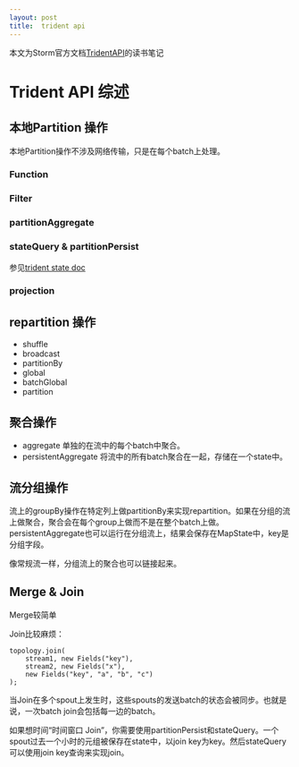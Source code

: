 ```yaml
---
layout: post
title:  trident api
---
```


本文为Storm官方文档[TridentAPI](http://storm.incubator.apache.org/documentation/Trident-API-Overview.html)的读书笔记


# Trident API 综述

## 本地Partition 操作

本地Partition操作不涉及网络传输，只是在每个batch上处理。

### Function

### Filter

### partitionAggregate

### stateQuery & partitionPersist

参见[trident state doc](http://storm.incubator.apache.org/documentation/Trident-state.html)

### projection

## repartition 操作

+ shuffle
+ broadcast
+ partitionBy
+ global
+ batchGlobal
+ partition

## 聚合操作

+ aggregate 单独的在流中的每个batch中聚合。
+ persistentAggregate 将流中的所有batch聚合在一起，存储在一个state中。

## 流分组操作

流上的groupBy操作在特定列上做partitionBy来实现repartition。如果在分组的流上做聚合，聚合会在每个group上做而不是在整个batch上做。persistentAggregate也可以运行在分组流上，结果会保存在MapState中，key是分组字段。

像常规流一样，分组流上的聚合也可以链接起来。

## Merge & Join

Merge较简单

Join比较麻烦：

    topology.join(
        stream1, new Fields("key"), 
        stream2, new Fields("x"), 
        new Fields("key", "a", "b", "c")
    );

当Join在多个spout上发生时，这些spouts的发送batch的状态会被同步。也就是说，一次batch join会包括每一边的batch。

如果想时间“时间窗口 Join”，你需要使用partitionPersist和stateQuery。一个spout过去一个小时的元组被保存在state中，以join key为key。然后stateQuery可以使用join key查询来实现join。

